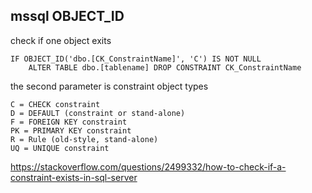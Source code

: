
## mssql OBJECT_ID
check if one object exits
```
IF OBJECT_ID('dbo.[CK_ConstraintName]', 'C') IS NOT NULL 
    ALTER TABLE dbo.[tablename] DROP CONSTRAINT CK_ConstraintName
```
the second parameter is constraint object types
```
C = CHECK constraint
D = DEFAULT (constraint or stand-alone)
F = FOREIGN KEY constraint
PK = PRIMARY KEY constraint
R = Rule (old-style, stand-alone)
UQ = UNIQUE constraint
```
https://stackoverflow.com/questions/2499332/how-to-check-if-a-constraint-exists-in-sql-server

